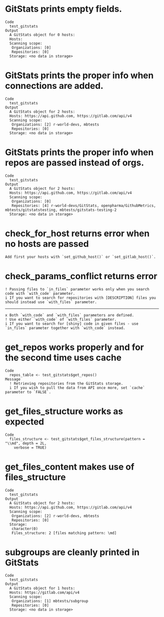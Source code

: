 # GitStats prints empty fields.

    Code
      test_gitstats
    Output
      A GitStats object for 0 hosts: 
      Hosts: 
      Scanning scope: 
       Organizations: [0] 
       Repositories: [0] 
      Storage: <no data in storage>

# GitStats prints the proper info when connections are added.

    Code
      test_gitstats
    Output
      A GitStats object for 2 hosts: 
      Hosts: https://api.github.com, https://gitlab.com/api/v4
      Scanning scope: 
       Organizations: [2] r-world-devs, mbtests
       Repositories: [0] 
      Storage: <no data in storage>

# GitStats prints the proper info when repos are passed instead of orgs.

    Code
      test_gitstats
    Output
      A GitStats object for 2 hosts: 
      Hosts: https://api.github.com, https://gitlab.com/api/v4
      Scanning scope: 
       Organizations: [0] 
       Repositories: [4] r-world-devs/GitStats, openpharma/GithubMetrics, mbtests/gitstatstesting, mbtests/gitstats-testing-2
      Storage: <no data in storage>

# check_for_host returns error when no hosts are passed

    Add first your hosts with `set_github_host()` or `set_gitlab_host()`.

# check_params_conflict returns error

    ! Passing files to `in_files` parameter works only when you search code with `with_code` parameter.
    i If you want to search for repositories with [DESCRIPTION] files you should instead use `with_files` parameter.

---

    x Both `with_code` and `with_files` parameters are defined.
    ! Use either `with_code` of `with_files` parameter.
    i If you want to search for [shiny] code in given files - use `in_files` parameter together with `with_code` instead.

# get_repos works properly and for the second time uses cache

    Code
      repos_table <- test_gitstats$get_repos()
    Message
      ! Retrieving repositories from the GitStats storage.
      i If you wish to pull the data from API once more, set `cache` parameter to `FALSE`.

# get_files_structure works as expected

    Code
      files_structure <- test_gitstats$get_files_structure(pattern = "\\md", depth = 2L,
        verbose = TRUE)

# get_files_content makes use of files_structure

    Code
      test_gitstats
    Output
      A GitStats object for 2 hosts: 
      Hosts: https://api.github.com, https://gitlab.com/api/v4
      Scanning scope: 
       Organizations: [2] r-world-devs, mbtests
       Repositories: [0] 
      Storage: 
       character(0)
       Files_structure: 2 [files matching pattern: \md]

# subgroups are cleanly printed in GitStats

    Code
      test_gitstats
    Output
      A GitStats object for 1 hosts: 
      Hosts: https://gitlab.com/api/v4
      Scanning scope: 
       Organizations: [1] mbtests/subgroup
       Repositories: [0] 
      Storage: <no data in storage>

